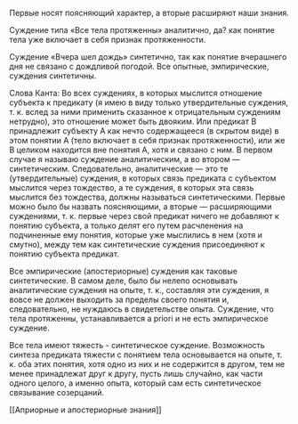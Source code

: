 Первые носят поясняющий характер, а вторые расширяют наши знания. 

Суждение типа «Все тела протяженны» аналитично, да? как понятие тела уже включает в себя признак протяженности. 

Суждение «Вчера шел дождь» синтетично, так как понятие вчерашнего дня не связано с дождливой погодой. Все опытные, эмпирические, суждения синтетичны.

Слова Канта:
Во всех суждениях, в которых мыслится отношение субъекта к предикату (я имею в виду только утвердительные суждения, т. к. вслед за ними применить сказанное к отрицательным суждениям нетрудно), это отношение может быть двояким. Или предикат В принадлежит субъекту А как нечто содержащееся (в скрытом виде) в этом понятии А (тело включает в себя признак протяженности), или же В целиком находится вне понятия А, хотя и связано с ним. В первом случае я называю суждение аналитическим, а во втором — синтетическим. Следовательно, аналитические — это те (утвердительные) суждения, в которых связь предиката с субъектом мыслится через тождество, а те суждения, в которых эта связь мыслится без тождества, должны называться синтетическими. Первые можно было бы назвать поясняющими, а вторые — расширяющими суждениями, т. к. первые через свой предикат ничего не добавляют к понятию субъекта, а только делят его путем расчленения на подчиненные ему понятия, которые уже мыслились в нем (хотя и смутно), между тем как синтетические суждения присоединяют к понятию субъекта предикат.

Все эмпирические (апостериорные) суждения как таковые синтетические. В самом деле, было бы нелепо основывать аналитические суждения на опыте, т. к., составляя эти суждения, я вовсе не должен выходить за пределы своего понятия и, следовательно, не нуждаюсь в свидетельстве опыта. Суждение, что тела протяженны, устанавливается а priori и не есть эмпирическое суждение.

Все тела имеют тяжесть - синтетическое суждение.
Возможность синтеза предиката тяжести с понятием тела основывается на опыте, т. к. оба этих понятия, хотя одно из них и не содержится в другом, тем не менее принадлежат друг к другу, пусть лишь случайно, как части одного целого, а именно опыта, который сам есть синтетическое связывание созерцаний.

[[Априорные и апостериорные знания]]